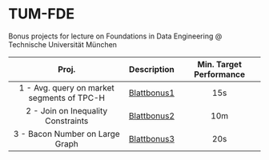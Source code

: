 # TUM-FDE
Bonus projects for lecture on Foundations in Data Engineering @ Technische Universität München

| Proj. | Description | Min. Target Performance |
|:--:|:--:|:--:|
| 1 - Avg. query on market segments of TPC-H | [Blattbonus1](fde19-bonusproject-1/README.md) | 15s |
| 2 - Join on Inequality Constraints | [Blattbonus2](fde19-bonusproject-2/Blattbonus2.pdf) | 10m |
| 3 - Bacon Number on Large Graph | [Blattbonus3](fde19-bonusproject-3/Blattbonus3.pdf) | 20s |
